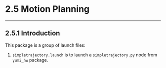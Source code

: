 # 2.5 Motion Planning

---

## 2.5.1 Introduction

This package is a group of launch files:

1. `simpletrajectory.launch` is to launch a `simpletrajectory.py` node from `yumi_hw` package.
<!-- TODO: do the rest -->